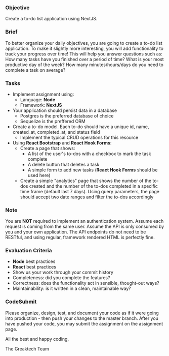 ### Objective

Create a to-do list application using NextJS.

### Brief

To better organize your daily objectives, you are going to create a to-do list application. To make it slightly more interesting, you will add functionality to track
your progress over time! This will help you answer questions such as: How many tasks have you finished over a period of time? What is your most productive day of the week? How many minutes/hours/days do you need to complete a task on average?

### Tasks

-   Implement assignment using:
    -   Language: **Node**
    -   Framework: **NextJS**
-   Your application should persist data in a database
    -   Postgres is the preferred database of choice
	-	Sequelize is the preffered ORM
-   Create a to-do model. Each to-do should have a unique id, name, created_at, completed_at, and status field
    -   Implement the typical CRUD operations for this resource
-   Using **React Bootstrap** and **React Hook Forms**:
    -   Create a page that shows:
        -   A list of the user's to-dos with a checkbox to mark the task complete
        -   A delete button that deletes a task
        -   A simple form to add new tasks (**React Hook Forms** should be used here)
    -   Create a simple "analytics" page that shows the number of the to-dos created and the number of the to-dos completed in a specific time frame (default last 7 days). Using query parameters, the page should accept two date ranges and filter the to-dos accordingly

### Note

You are **NOT** required to implement an authentication system. Assume each request is coming from the same user. Assume the API is only consumed by you and your own application. The API endpoints do not need to be RESTful, and using regular, framework rendered HTML is perfectly fine.

### Evaluation Criteria

-   **Node** best practices
-	**React** best practices
-   Show us your work through your commit history
-   Completeness: did you complete the features?
-   Correctness: does the functionality act in sensible, thought-out ways?
-   Maintainability: is it written in a clean, maintainable way?

### CodeSubmit

Please organize, design, test, and document your code as if it were going into production - then push your changes to the
master branch. After you have pushed your code, you may submit the assignment on the assignment page.

All the best and happy coding,

The Greaktech Team
